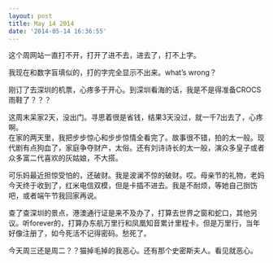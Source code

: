 ```yaml
---
layout: post
title: May 14 2014
date: '2014-05-14 16:36:55'
---
```



这个周网站一直打不开，打开了进不去，进去了，打不上字。

我现在和数字盲填似的，打的字完全显示不出来。what’s wrong？

刚订了去深圳的机票，心疼多于开心。到深圳看海的话，我是不是得准备CROCS雨鞋了？？？

这周末呆家2天，没出门。寻思着很是省钱，结果3天没过，就一千7出去了，心疼啊。  
 在家的两天里，我把步步惊心和步步惊情全看完了。故事很不错，拍的太一般。现代剧有点狗血了，家庭争夺财产，太俗。还有刘诗诗长的太一般，演众多皇子或者众多富二代喜欢的灰姑娘，不大搭。

可乐妈最近担惊受怕的，还破财。我是波澜不惊的破财。哎。母亲节的礼物，老妈今天终于收到了，红米电信双模，但是卡插不进去。我是不耐烦，等她自己捯饬吧，或者端午节我回家再说。

查了查深圳的景点，港澳通行证是来不及办了，打算去世界之窗和蛇口，其他另议。听forever的，打算办东航万里行和凤凰知音累计里程卡。但是万里行，当年好像注册了，如今死活不记得密码。愁死了。

今天周三还是周二？？猫掉毛掉的我恶心。还有那个史密斯夫人。看见就恶心。


